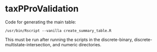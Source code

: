 # taxPProValidation



Code for generating the main table:

```
/usr/bin/Rscript --vanilla create_summary_table.R
```

This must be run after running the scripts in the discrete-binary,
discrete-multistate-intersection, and numeric directories.
